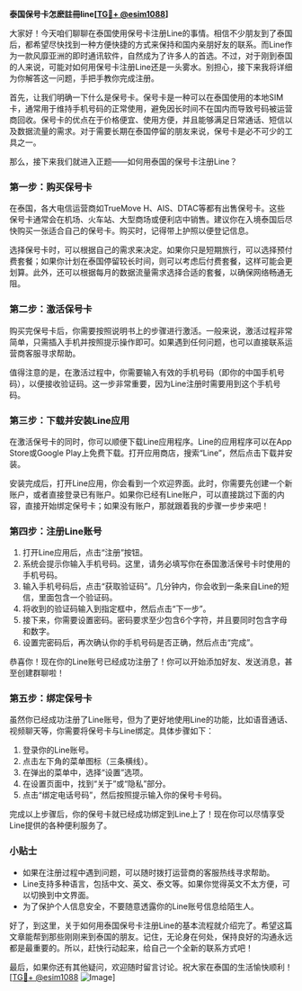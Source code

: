**泰国保号卡怎麽註冊line[[TG💪+ @esim1088](https://t.me/s/esim1088)]**

大家好！今天咱们聊聊在泰国使用保号卡注册Line的事情。相信不少朋友到了泰国后，都希望尽快找到一种方便快捷的方式来保持和国内亲朋好友的联系。而Line作为一款风靡亚洲的即时通讯软件，自然成为了许多人的首选。不过，对于刚到泰国的人来说，可能对如何用保号卡注册Line还是一头雾水。别担心，接下来我将详细为你解答这一问题，手把手教你完成注册。

首先，让我们明确一下什么是保号卡。保号卡是一种可以在泰国使用的本地SIM卡，通常用于维持手机号码的正常使用，避免因长时间不在国内而导致号码被运营商回收。保号卡的优点在于价格便宜、使用方便，并且能够满足日常通话、短信以及数据流量的需求。对于需要长期在泰国停留的朋友来说，保号卡是必不可少的工具之一。

那么，接下来我们就进入正题——如何用泰国的保号卡注册Line？

### 第一步：购买保号卡

在泰国，各大电信运营商如TrueMove H、AIS、DTAC等都有出售保号卡。这些保号卡通常会在机场、火车站、大型商场或便利店中销售。建议你在入境泰国后尽快购买一张适合自己的保号卡。购买时，记得带上护照以便登记信息。

选择保号卡时，可以根据自己的需求来决定。如果你只是短期旅行，可以选择预付费套餐；如果你计划在泰国停留较长时间，则可以考虑后付费套餐，这样可能会更划算。此外，还可以根据每月的数据流量需求选择合适的套餐，以确保网络畅通无阻。

### 第二步：激活保号卡

购买完保号卡后，你需要按照说明书上的步骤进行激活。一般来说，激活过程非常简单，只需插入手机并按照提示操作即可。如果遇到任何问题，也可以直接联系运营商客服寻求帮助。

值得注意的是，在激活过程中，你需要输入有效的手机号码（即你的中国手机号码），以便接收验证码。这一步非常重要，因为Line注册时需要用到这个手机号码。

### 第三步：下载并安装Line应用

在激活保号卡的同时，你可以顺便下载Line应用程序。Line的应用程序可以在App Store或Google Play上免费下载。打开应用商店，搜索“Line”，然后点击下载并安装。

安装完成后，打开Line应用，你会看到一个欢迎界面。此时，你需要先创建一个新账户，或者直接登录已有账户。如果你已经有Line账户，可以直接跳过下面的内容，直接开始绑定保号卡；如果没有账户，那就跟着我的步骤一步步来吧！

### 第四步：注册Line账号

1. 打开Line应用后，点击“注册”按钮。
2. 系统会提示你输入手机号码。这里，请务必填写你在泰国激活保号卡时使用的手机号码。
3. 输入手机号码后，点击“获取验证码”。几分钟内，你会收到一条来自Line的短信，里面包含一个验证码。
4. 将收到的验证码输入到指定框中，然后点击“下一步”。
5. 接下来，你需要设置密码。密码要求至少包含6个字符，并且要同时包含字母和数字。
6. 设置完密码后，再次确认你的手机号码是否正确，然后点击“完成”。

恭喜你！现在你的Line账号已经成功注册了！你可以开始添加好友、发送消息，甚至创建群聊啦！

### 第五步：绑定保号卡

虽然你已经成功注册了Line账号，但为了更好地使用Line的功能，比如语音通话、视频聊天等，你需要将保号卡与Line绑定。具体步骤如下：

1. 登录你的Line账号。
2. 点击左下角的菜单图标（三条横线）。
3. 在弹出的菜单中，选择“设置”选项。
4. 在设置页面中，找到“关于”或“隐私”部分。
5. 点击“绑定电话号码”，然后按照提示输入你的保号卡号码。

完成以上步骤后，你的保号卡就已经成功绑定到Line上了！现在你可以尽情享受Line提供的各种便利服务了。

### 小贴士

- 如果在注册过程中遇到问题，可以随时拨打运营商的客服热线寻求帮助。
- Line支持多种语言，包括中文、英文、泰文等。如果你觉得英文不太方便，可以切换到中文界面。
- 为了保护个人信息安全，不要随意透露你的Line账号信息给陌生人。

好了，到这里，关于如何用泰国保号卡注册Line的基本流程就介绍完了。希望这篇文章能帮到那些刚刚来到泰国的朋友。记住，无论身在何处，保持良好的沟通永远都是最重要的。所以，赶快行动起来，给自己一个全新的联系方式吧！

最后，如果你还有其他疑问，欢迎随时留言讨论。祝大家在泰国的生活愉快顺利！[[TG💪+ @esim1088](https://t.me/s/esim1088) ![Image](https://i.postimg.cc/4NQfJmqS/Snipaste-2025-05-13-00-14-12.png)]